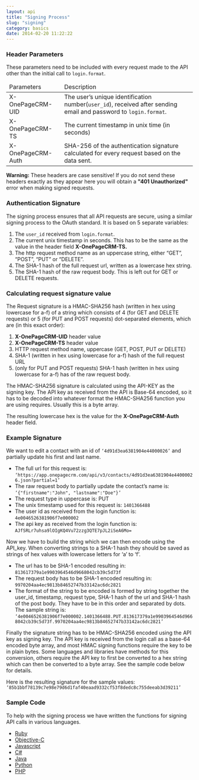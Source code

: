 ```yaml
---
layout: api
title: "Signing Process"
slug: "signing"
category: basics
date: 2014-02-20 11:22:22
---
```



<h3 id="header-parameters">Header Parameters</h3>
<p>These parameters need to be included with every request made to the API other than the initial call to <code class="bluetext">login.format</code>.</p>
<table class="table table-bordered table-striped">
  <thead>
    <td>Parameters</td>
    <td>Description</td>
  </thead>
  <tbody>
    <tr>
      <td class="strong nowrap">X-OnePageCRM-UID</td>
      <td>The user’s unique identification number(<code class="bluetext">user_id</code>), received after sending email and password to <code class="bluetext">login.format</code>.</td>
    </tr>
    <tr>
      <td class="strong nowrap">X-OnePageCRM-TS</td>
      <td>The current timestamp in unix time (in seconds)</td>
    </tr>
    <tr>
      <td class="strong nowrap">X-OnePageCRM-Auth</td>
      <td>SHA-256 of the authentication signature calculated for every request based on the data sent.</td>
    </tr>
  </tbody>
</table>

<div class="alert alert-danger">
<strong>Warning:</strong> These headers are case sensitive! If you do not send these headers exactly as they appear here you will obtain a <strong>"401 Unauthorized"</strong> error when making signed requests.
</div>

<h3 id="authentication-signature">Authentication Signature</h3>
<p>The signing process ensures that all API requests are secure, using a similar signing process to the OAuth standard. It is based on 5 separate variables:</p>
<ol>
  <li>The <code class="bluetext">user_id</code> received from <code class="bluetext">login.format</code>.</li>
  <li>The current unix timestamp in seconds. This has to be the same as the value in the header field <strong>X-OnePageCRM-TS.</strong></li>
  <li>The http request method name as an uppercase string, either “<span class="get-text">GET</span>”, “<span class="post-text">POST</span>”, “<span class="put-text">PUT</span>” or “<span class="delete-text">DELETE</span>”.</li>
  <li>The SHA-1 hash of the full request url, written as a lowercase hex string.</li>
  <li>The SHA-1 hash of the raw request body. This is left out for <span class="get-text">GET</span> or <span class="delete-text">DELETE</span> requests.</li>
</ol>

<h3 id="calculating-request-signature-value">Calculating request signature value</h3>
<p>The Request signature is a HMAC-SHA256 hash (written in hex using lowercase for a-f) of a string which consists of 4 (for <span class="get-text">GET</span> and <span class="delete-text">DELETE</span> requests) or 5 (for <span class="put-text">PUT</span> and <span class="post-text">POST</span> requests) dot-separated elements, which are (in this exact order):</p>
<ol>
  <li><strong>X-OnePageCRM-UID</strong> header value</li>
  <li><strong>X-OnePageCRM-TS</strong> header value</li>
  <li>HTTP request method name, uppercase (<span class="get-text">GET</span>, <span class="post-text">POST</span>, <span class="put-text">PUT</span> or <span class="delete-text">DELETE</span>)</li>
  <li>SHA-1 (written in hex using lowercase for a-f) hash of the full request URL</li>
  <li>(only for <span class="put-text">PUT</span> and <span class="post-text">POST</span> requests) SHA-1 hash (written in hex using lowercase for a-f) has of the raw request body.</li>
</ol>
<p>The HMAC-SHA256 signature is calculated using the API-KEY as the signing key.
The API key as received from the API is Base-64 encoded, so it has to be decoded into whatever format the HMAC-SHA256 function you are using requires. Usually this is a byte array.</p>
<p>The resulting lowercase hex is the value for the <strong>X-OnePageCRM-Auth</strong> header field.</p>

<h3 id="example-signature">Example Signature</h3>
<p>We want to edit a contact with an id of <code class="inline">‘4d91d3ea6381904e44000026’</code> and partially update his first and last name.</p>
<ul>
  <li>The full url for this request is: <code class="inline">‘https://app.onepagecrm.com/api/v3/contacts/4d91d3ea6381904e44000026.json?partial=1’</code></li>
  <li>The raw request body to partially update the contact’s name is: <code class="inline">‘{"firstname":"John", "lastname":"Doe"}’</code></li>
  <li>The request type in uppercase is: <span class="label label-default">PUT</span></li>
  <li>The unix timestamp used for this request is: <code class="inline">1401366488</code></li>
  <li>The user id as received from the login function is: <code class="inline">4e0046526381906f7e000002</code></li>
  <li>The api key as received from the login function is: <code class="inline">AJfSRLr7uhsa9lOIgKQ4Vu72zzg3QTE7pJL2iSeA6Mo=</code></li>
</ul>
<p>Now we have to build the string which we can then encode using the API_key. When converting strings to a SHA-1 hash they should be saved as strings of hex values with lowercase letters for ‘a’ to ‘f’.</p>
<ul>
  <li>The url has to be SHA-1 encoded resulting in: <code class="inline">813617379a1e9903964546d9668042cb39c5d73f</code></li>
  <li>The request body has to be SHA-1 encoded resulting in: <code class="inline">9970204aa4ec9813b84652747b33142ac6dc2821</code></li>
  <li>The format of the string to be encoded is formed by string together the user_id, timestamp, request type, SHA-1 hash of the url and SHA-1 hash of the post body. They have to be in this order and separated by dots. The sample string is: <code class="inline">‘4e0046526381906f7e000002.1401366488.PUT.813617379a1e9903964546d9668042cb39c5d73f.9970204aa4ec9813b84652747b33142ac6dc2821’</code></li>
</ul>
<p>Finally the signature string has to be HMAC-SHA256 encoded using the API key as signing key. The API key is received from the login call as a base-64 encoded byte array, and most HMAC signing functions require the key to be in plain bytes. Some languages and libraries have methods for this conversion, others require the API key to first be converted to a hex string which can then be converted to a byte array. See the sample code below for details.</p>
<p>Here is the resulting signature for the sample values: <code class="inline">‘85b1bbf78139c7e98e79d6d1faf40eaad9332cf53f8dedc8c755deeab3d39211’</code></p>

<h3 id="sample-code">Sample Code</h3>
<p>To help with the signing process we have written the functions for signing API calls in various languages.</p>


<!-- Nav tabs -->
<ul class="nav nav-tabs">
  <li class="active"><a href="#ruby" data-toggle="tab">Ruby</a></li>
  <li><a href="#objectivec" data-toggle="tab">Objective-C</a></li>
  <li><a href="#javascript" data-toggle="tab">Javascript</a></li>
  <li><a href="#csharp" data-toggle="tab">C#</a></li>
  <li><a href="#java" data-toggle="tab">Java</a></li>
  <li><a href="#python" data-toggle="tab">Python</a></li>
  <li><a href="#PHP" data-toggle="tab">PHP</a></li>
</ul>

<!-- Tab panes -->
<div class="tab-content">
<div class="tab-pane fade in active" id="ruby">
    <script src="https://gist.github.com/OnePageCTO/5910804.js"></script>
  </div>
  <div class="tab-pane fade" id="objectivec">
    <script src="https://gist.github.com/OnePageCTO/6012092.js"></script>
  </div>
  <div class="tab-pane fade" id="javascript">
    <script src="https://gist.github.com/OnePageCTO/5998588.js"></script>
  </div>
  <div class="tab-pane fade" id="csharp">
    <script src="https://gist.github.com/OnePageCTO/5955980.js"></script>
  </div>
  <div class="tab-pane fade" id="java">
    <script src="https://gist.github.com/OnePageCTO/5950270.js"></script>
  </div>
  <div class="tab-pane fade" id="ruby">
    <script src="https://gist.github.com/OnePageCTO/5910804.js"></script>
  </div>
  <div class="tab-pane fade" id="python">
    <script src="https://gist.github.com/OnePageCTO/5910790.js"></script>
  </div>
  <div class="tab-pane fade" id="PHP">
    <script src="https://gist.github.com/peterOnePageCRM/93c7af55e5063fbf2097.js"></script>
  </div>
</div>
